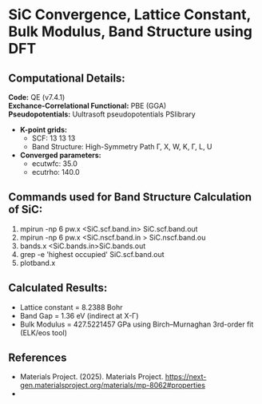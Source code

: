 # SiC Convergence, Lattice Constant, Bulk Modulus, Band Structure using DFT


## Computational Details:
**Code:** QE (v7.4.1)  
**Exchance-Correlational Functional:** PBE (GGA)  
**Pseudopotentials:** Uultrasoft pseudopotentials PSlibrary  
- **K-point grids:**
  - SCF: 13 13 13
  - Band Structure: High-Symmetry Path Γ, X, W, K, Γ, L, U
- **Converged parameters:**
  - ecutwfc: 35.0
  - ecutrho: 140.0


## Commands used for Band Structure Calculation of SiC:
1. mpirun -np 6 pw.x <SiC.scf.band.in> SiC.scf.band.out
2. mpirun -np 6 pw.x <SiC.nscf.band.in > SiC.nscf.band.ou
3. bands.x <SiC.bands.in>SiC.bands.out
4. grep -e 'highest occupied' SiC.scf.band.out
5. plotband.x

## Calculated Results: 
- Lattice constant = 8.2388 Bohr
- Band Gap = 1.36 eV (indirect at X-Γ)
- Bulk Modulus = 427.5221457 GPa using Birch–Murnaghan 3rd-order fit (ELK/eos tool)


## References
- Materials Project. (2025). Materials Project. https://next-gen.materialsproject.org/materials/mp-8062#properties
- 
